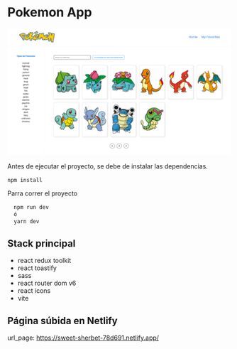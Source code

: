 # Pokemon App

![imagenpokemonApp](src/assets/images/pokeapp.png)

Antes de ejecutar el proyecto, se debe de instalar las dependencias.

```
npm install
```

Parra correr el proyecto

```
  npm run dev
  ó
  yarn dev
```

## Stack principal

- react redux toolkit
- react toastify
- sass
- react router dom v6
- react icons
- vite

## Página súbida en Netlify

url_page: https://sweet-sherbet-78d691.netlify.app/
